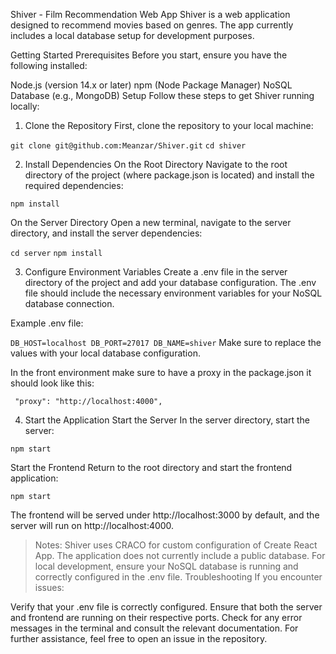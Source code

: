 Shiver - Film Recommendation Web App
Shiver is a web application designed to recommend movies based on genres. The app currently includes a local database setup for development purposes.

Getting Started
Prerequisites
Before you start, ensure you have the following installed:

Node.js (version 14.x or later)
npm (Node Package Manager)
NoSQL Database (e.g., MongoDB)
Setup
Follow these steps to get Shiver running locally:

1. Clone the Repository
First, clone the repository to your local machine:

`git clone git@github.com:Meanzar/Shiver.git`
`cd shiver`

2. Install Dependencies
On the Root Directory
Navigate to the root directory of the project (where package.json is located) and install the required dependencies:

`npm install`

On the Server Directory
Open a new terminal, navigate to the server directory, and install the server dependencies:

`cd server`
`npm install`

3. Configure Environment Variables
Create a .env file in the server directory of the project and add your database configuration. The .env file should include the necessary environment variables for your NoSQL database connection.

Example .env file:

`DB_HOST=localhost
DB_PORT=27017
DB_NAME=shiver`
Make sure to replace the values with your local database configuration.

In the front environment make sure to have a proxy in the package.json it should look like this: 

 ` "proxy": "http://localhost:4000",`

4. Start the Application
Start the Server
In the server directory, start the server:

`npm start`

Start the Frontend
Return to the root directory and start the frontend application:

`npm start`

The frontend will be served under http://localhost:3000 by default, and the server will run on http://localhost:4000.

> Notes: 
Shiver uses CRACO for custom configuration of Create React App.
The application does not currently include a public database. For local development, ensure your NoSQL database is running and correctly configured in the .env file.
Troubleshooting
If you encounter issues:

Verify that your .env file is correctly configured.
Ensure that both the server and frontend are running on their respective ports.
Check for any error messages in the terminal and consult the relevant documentation.
For further assistance, feel free to open an issue in the repository.
